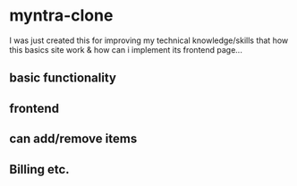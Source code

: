 # myntra-clone
I  was just created this for improving my technical knowledge/skills that how this basics site work & how can i implement its frontend page...
## basic functionality 
## frontend 
## can add/remove items
## Billing etc.
